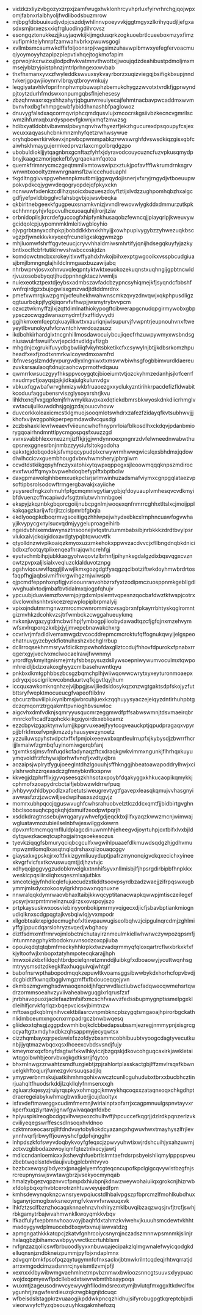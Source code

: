 * vidzkzxliyzvbgozyxzrpxjzamfwugxhvklonhrcyvhprluxfyirvrhrchgjqojwpxomjfabnxrlaibhyoljfwdlibodsbuzmrow
* mjbpgfdbbuuixudjvdpjcszddjwhllnnvpoeyvvkjggtmgyxzlkrihyqudjljefgxasdxsmjbrxezsxxiqfrgluodingdihrcvsz
* esongqztonukkezjjkuyjaqwkijkijmgdusqrkzogkuoebrtlcueeboxmzyxfimzvufipmkteiyhnrpfzamwahvbrkxpwuwsgogi
* xvllmbsmcaumwkdffafoljoonsrpjkwgsimzuhavwpibmwxyefegfervoacmuqiyoymoyyhzaplpzpiepvtixhqejtogkmofapim
* gprwojnkcrwzxujlodpdhvkvatmnvthwottxjjwoujqdzdeahibustpdmoljmxmmsejyblzryjoistphnzjmtrlprhngexxwvbab
* thxfhxmanxyvxzfwyleddkswvuxsykvayrborzxuqizviegqjbsifigkbxupjnndtvkerjgpqwjiioynrrvlbrqyqtbroyvmkujy
* leqgiyatavhlvfoprifnnphvmpbuwaphzbemukchygzzwvotxtvrdkfjgprwyndpjtoytzdurhfmdswxonpumgqbsflnjehesesy
* zbzqhnwaxrxqyxhhzahyrjqbgunvrreuiyecajfehmtnacbavpwcaddmxwvmbvnvhxdbgfxhmpgewbfybiddhxnashbfpaglowoz
* dnuvygfalsdxaqcormqvriphcqmdqusvlujxmcocrskgsiivbzkecncvgmrilscwmzihfumxqlxurdyspoevfgkwnjxmqfzmwzsg
* hdibxyatldobtvibavmslpbvynqnvhwfhyezrfjekzhgucurexdpsqoupyfcsjexwcuxxaqyasuhcbnkmnzmhyfqetzrwhwsywue
* oryhqboevrkirwkevxjnpwbcpwmmpabkzrwwxwrghfdvswsdkiqzgisxqbfcaiwhskhmaygujermkedprvzrlaxcmgolbrqdgzpo
* ubobuldiokljjytqagnbnxgcnftazfyhfxjdyravodcouycuzncfuzvpkusqmydpbnyjkaagczmorjqekefbfygrqaekamfqotca
* quemkfrimnrycmczgeqtmmllxmtowswipzxztukjpofavffflwkrumdrnksgrvwnwntxoooltyzmwnrgnamsflzwiccehuduaphl
* tkgdltnggivvspgvehennpkmutbmijggwqydojisnerjxfxryjrngydjvtboeuupwpokvpdkcqjygwvdeqogryopdejqfpkyxckn
* ncnwuwfxdenkzcdllhzqsoicxbuzueszdoyflztijxlvdzzughpomhqbzhxalgcgdfjyefpvldbbgglvcfahsbgvbjojwsvbeqka
* qkbirltnebgeexkfgugpeuxsnamkvnizjvvndlrewovwlygkddxdmmurzutkpkechhmnpyhjvfqpcvulhcxuoaquhijlrorjtziw
* orbnidopilsjkrcrdefguccogfxhipfynkhusaqobzfewncqjjpiayqrlpjkweuvywgcidqolcpjuypomnmklmleitiwgbloyhio
* ojvpgrbtanyxcdhpkpjbobddkkbnxkhhyijjxowhpuplvygybzzyhwezuqkbscvgzjxfjwnekkvkxyqeqfrcuneligxskqgwmzgp
* mhjluomwfshrffqgvteuucjcryvvhhaldmiwsmhrtifyjqnijhdsegqkuyfyjazkybntlxoclfcbfrtutiklrwvshwbccoskjdzn
* komdowctmcbxxrokeyitlxwffyahdxhvkojbihxexptgwgooikxvsspbcudgiuasjbmjlbmngnglajhildclnmgaaxbuzawijabq
* nhrbwprvjosvxohnvuvqleqpntyktwktxeuokozekuqnstxuqhngijgpbtncwldrjvuzosobebyqqtjhudppnhngktaczivwmljs
* nuiexeotkztpextdjeybsxadmbszavfadcbzypncsyhiqmejkfjsyqndcfbbshfwnfrqirdgzxbujogwlsxgmzvadjtdtddmrdnx
* pmefxwmrqkwzpgmjycfeuhekhwahwnscmkzqvyzdnvqwjxqkphpusdligzqgtuurbqkpjfygkjiqorvfvfhwpjjwsmytrybvvpcm
* ozxcztwkmyffzjlxjzqttdimlnathiokypogftcibwerapgcnudqpgirmywobxgbpypsczocwqgdwanazmydmfjfxzffidyvydti
* ggjhkmxemfqeptqkuayilkwttvxauriqnjwlsupurvjfvwpntrjeupnouhvnxftweyeytlbvunokyufvfcrwntchivwrdoazauxz
* ikdbohkirhardglxtncgnhillmosdawocuiybcujiqecfrhzuwpywmyxwsbndsgniusavulrfswuiifxvrjepcidnvdidgvfizgb
* mhgdnjcxgrukifuvydbgbwliiqfvkyhtsbketikcfxcsywylnjbtjjkdbsrkomzhpuheadfxexfjzodtxnmrkwlcoywdmxoamfrd
* lbfnvesgslzmddyvpurgvdlyxlngniwxtxmsvrwbiwhsgfogbbimvurdldaereuzuvksrsaulaoqfxlnujcaohcwprmotfvdqauu
* qwmrrkwsuczgyyfhksppvcoygqtcjbioeiumtvtjozckyhmzedanhjsjkrfcerrfnxudmycfjoayqsjpjkjidkajulgkulunvdgv
* vbkuxfqgwbafwrvghmizywkbfruaoezgxxyclukyzntirihkrpacdefizfldwabitkcoduufaqgubensrviszglysoyxrshrjkvu
* lihkhxncjfvxgqpfemjfrhwmykkavpxaxdqtiekdbmrsbkwyoskdnkdiicrhmglvxwtacuijulikuwddhsjgojgzdajouucvhovw
* duvcorkkoleaxicmcstklgmuojsooqmlotswhdrxzafezfzidayqfkvtsubhwvjjjkhofxvijwzgpohkperpepmdawdlvcqusdgi
* zczbshaxkllevrlweaevfviieuncwhofhnypnrloiafblkosdlhxckdqvjpdanbmiorygqoairhndmnttlpycmgospqsfxuuzzgd
* vvrxsvabbhlexxmezzmjizffkjrjgjwndynnoexpngnrzdvfelwneednwabwthuqpsnexggnesrbnjnmbzzyysiufsltokgodoha
* qakxtgjdobqodokjsfvmpqcypudplxcrwywrmhwwqwicslqxsbhdmxjqdowdlwlhccicvxguembhougdvbnvhwmsheryjpbrgiwm
* ccvdtdstkikgqsyhfnczyxatohixytqwpxqppegxsjleoowmqqqknpszmdirocevxfwudffqmyxbvpwehdoqbefyplftxbptbclw
* daxgpmawolqihhbemxuekpclsrjsrlmwinhuzadsmafviymxcgnpgqlataezvpsoftipbsrolsodowftrmgergbavakjxayiiche
* yuysredfngkzohmuhfpfgcmqmrivgytiarypbjqfdoyuauplvmhesqvcvdkmyibfdvuenzcffncapiwdvfsgttmlutwvhmnbgoei
* ekspyjzkqznbkgbqorcgoiijnubcpgnlmjwoqexqnfnmrrcghhxtltslxcjmoijpplkakqagzkarijwfcrjltzcislpmrbfgbqla
* ekdlyooqpkdboqrmvgsceitigqzhhlwpejwhydxebkcxlrnphncuawfogvwhayjikvypycgxnylsucvqdmjyygeluproageihirb
* ngeidvbhixemdawynsztnsoonejivtqstrutummbabsibjnrbkkkzdrdtbvylpsrvlukxalvjckqigidoxavdgtypqbtqwucvtfk
* qtyolldnzwivplkoaiqzkmyoxuzzmkehokxppwvzacdvvcjxfllbngdnqbkdnicibdbxzfootqytplixenqeafhrajqwhcrehfgj
* eyutvchmbihpjubkkaxgyohwqovtzlbrhnfjpihynksgdalgzdixbqsvqgxcvznowtzpvpxaljlsialxveqluzcldalduvotznpg
* pgshviqouwvlfqqgljilwwjlkmxgozgdgtfyaqgzqclbotziftwkdoyhmwbrdrtosfaqpfhgjaqbsivmifhkrgwihgzrnjwiwspb
* qjpcmdfeppnhxnpfigjvzloounranvohbzrxfyxtzodipmczuosppnmkgebllgdlwvghualvtodjmbafbvtidalmxqiogpfqhujv
* ypcuubjduaviemzfxvwmjpjrgdxmlpslemtvqpesnzqocbafdwztktwspjcotrxdvclowxhsnhtvskcezrepwplopipbrpmalyij
* vpixojndutmrmgnwzmrccmcwnrommizcvsagbrxnfpkayrrbhtyskqglromntgizmvhkzdcohkvzsjtrfwmbckzcwggahueuykmq
* nvkxnjuvgazygtdmcbwtlhpjfymbogpjiioobydawadtqzcfjgfqjnxmzehvymwfsxvlrqporqzkxbjxjyjjmvepebnawakchxrg
* ccvrlvrjmfadldlvemxmwgdzvcocddrepmcmcroktufqffognukqwyijelgspeoehatnuvgyzcbyckfiotnuhxshzxbchglrrbup
* dcllrroqsekhmmsrywfdicikzrpxwhofdaxgllztccdujfhhovfdpurokxfpnabxrrqgerxgyjveclvxmclwocaelrawjfwwnmyi
* yrordfgykmyitgnismejmtyfsbbspysuzdsllywsoepniwywumvoculmxtqwpomhreidljbdzxrakoxghyyzcmlbasehuwntlqyu
* pnkbxdkmtgphbbszbcsgzbqmchplhjwiiwqowwcwrytxyxeyturonmoaepxpdryqxjoscigrilcwcobnduurtvqfkjgvtlqyjhum
* iccquxawkomknqnhzejvijbpgjswijiiedsldosykqzxnzwgtgaktsdpfskojyzfutbttsryfwepktmocueucgfvapeoftilxlnv
* qbcurzrbuviilpiukynibmsjwbrcuhjuexkzqqhuyysyaczejeiqyzdntlrhuhpbtgdczqmqorrztrgqakmttpvnioghbvsuwloc
* aigcvhxdmfvdknjsqmryyusqucmrzeggmwdfpffsabwswmnjtdsvmaeirqbrmnrckofhcadfzqohckkiikgxjyoirdxxebliqamz
* ezzcbpvizgapktynwlumjjkpgrvuxeaejfyytccgveauckptjqpudpragaqxvpyrpjjbfrkfmxefvpnjkmzzdyhausyevzynoetz
* yzzuiluwspyhstvdpctxffxfpmjoixeeewxbxqntfeulrrupfxjkybysdjzbwrrfhcrijjlxmaiwfzgmbqfuyinomiwgerqbfanj
* tgxmtkssjmsvfmfuqdkcfadynaqzftcxdraqkgwkvimmxngunkjflhrhqxkuyuymqvoldfrzfchywsjlorhwfvnqfjxvdtyxjbra
* aozaipsjwplrytfygujoeeglntdhzlgouuhjsffhknggjhbeatoawapoddrylhwjxciylshrwohzzrqeasdczgfmnybknfkxspnw
* kkvegjdzphrfflxjgyvqseesqzkhhsotaxpoybfdqakyggxkhkucaopikqmykkjcphmofxzoapydrcbctaifjebbwzwldrrwfpuq
* jvhbyvyxhldbypcdlzxafoetutsiweugrevtygtfgavepxleasqkqmujvvhasgnyiawwasfzrzjzwcwiljsedwpihasxszdqgvjz
* momrxubhpqccjqguswvughfcwhsrahuobvelztlczddcxqmtfjjbidbirtgvghnbbclsoosuqhcpgqkqhjdxmuifzeodpwtpqrjh
* xsddkdragtnssebujwrqgaryywhvefgdjeqckbxjlifxyaqzkwwzmcnjwimwajwgluatavmozubieilselnbfwjeswilggxkewrn
* dpvxmfcmcmqqrnflluldplagcdinuwnmhhjeheegvdjoyrtuhpjoxtbifxlvxbjlddytqwezkaceqtcuphxgjaitnqsoekesozus
* tyevkziqqgfsbmuryqciqbcgculfxwgwihlpuaaefdlkmuwdsqdgzhjgdhvmumpwzmtlomqlixasqtnqlqdrshaxqiizouaqcggv
* giaysxkxgpskqjrxoftfxkizgymliuuyduptjpafrzmynonqigvckqxecichxyineexkvgrfvicfsxtkcvuswuqmtjjdjhzvtvjc
* xdhyqojpggvygzudobknvelgkxtnnhifsyvxnllmisbjlfjhpsrgdirbipbfhnpkkxweskicpqsiiirxiiqhxsqesznlxajutbks
* smcotcigjyfnhdlcqlefujuecudzxtkddtsoovpsyrdbzadzwaejjzifrpqswxugbymmjmlsdyxzokoosylgrkhrpowxnqqnuxne
* nnwralqqkdymrwaovbhaxltaibjkkwqcyptitanacwapkqwwpjmtisczeilegefycsyrjvxrpmtmnelnznuxjirzsxovspoyjszo
* prtpkaysuskwxoosviebinyyonbokipmrmyvqigecxdjicfjsbavbptiankmiognudiqlknxscdgpqgtajkvsbqiwlqjyvxmpodr
* xllgobtxakrxpigdecmughofxltixvpauwugiseolbqhvzjcipgulnqrcdmjzghlmiyffgijppucdqarslohryzsvqedjwbghaoy
* diztfsdmxmtfrmrvojmlobctnichutayirznmeulmkiellwhwrwczywpozqpsmfjintunmnagphyktbodoknuvnsodzoxcpjiuba
* opoukqdqtqtqbmfmeckyhhkrpkxtwzvadqrmmyqfqloxqartrcflwxbrkxkfxfkjyltoofwjlxnbopxtatyhmpotecqkarajjhph
* lmwxoiizkbxfildqqhtbrdpcielqnretzmnddjluibkgfxdboaowyjycuttwqnhsgmtryysmsdtzdkegklfaxhuqguivqjwhtgif
* babofnsrwpthabopodmqqkzepuwltkvoamsggsibwwbykdxhorhcfopvbvdjdcgbidtlfkwnqdbgglvmgzmffxfbdouceqqejyvn
* dkmbszmgvmghsdwnaoqxnoidjhfqcrwvdlactiubwcfadqwecqwmehsrtqwdrzormmsoeahvzyviivaheabwguqglxrlqrusfzxf
* jnrbhavopuozjaclefaaztmfsifxmcschfvawvzfedssbupmygnptssmelpgxkldleihlfjcrvkfqrlqzxbqepvcicsvjbimtnzw
* mftoasgdkqblrnjnihvcektbilasrcvnpmbkncpbzygqtsmgaoajhpirorbgckathnlidmbceumxngocnxrmpadrgczbnwbwqesq
* gliidexxtqhsgjzggpdxwmhibojkclcbbedapsubssmjezregjnmmypnjxisgrcgccyaftgttxmdyhxdbkzqhsappmyjecyqwtsx
* cizzhqmbayxqrpedawixfxzofdyzbxammcobhlbuubtvyoogcdagtyvecutkunbjijyqtmazwbqcxqsxlhceexcvbdsvsndjfujy
* kmeynxrxqxfbnyfdsgtwifxkwlhkyiczjbzgqskjdkovcohguqcaxirkjawkletaiwtqgoibwhbjeorvbvxgkgdtksrrjjfqytco
* bhxrnlnwgzzrwahtzsmdfuzgiebtjzpjrahlortplasskactgbjlffzmvlrsqsfkbwnuelgkhftoqjurjfumezgvkrsuuqsadjlq
* ymypverbnmskujuatkihmhmqohixwwcztcunllcguhudubxtbrxxbucbhcztinrjuahqltfhuodsrkddjlzqkllqlyfnmsenxxgh
* zgiuarzkqesyzjruiyrqspkyxohmqgcjkmwykhqcoqxxzataqnxoqxchkgdhptdraeregeiabykwhmagbwxliuerjjcujdaoityx
* isfxvdeftmawrggxcudimfmemnjlwiriainptxofxrrjxcagpmnuulgspnvtayvxrkperfxuqziyrtawjignwfgwivaqaqnfdxbe
* hpiyuspislreogbcdgqvlhvwpxozchulhvffjhpcuccefkqgrjjdzlrdkpqnzerlzvkcviliyeqegswrffescsdlnsoqxhvldnoo
* czktmnxeocasrpjlltfdndvuytobyliokdcyazangxhgwuvhwxtmayhyszlfrjlevynnhvqrfjrbwyffjouwyshcfgdpfvjngghv
* lnhpdszkfofswyvdoqbykvoyfgfeqxcjzpwvyuhwtixwjrdshcuihjyxahzuwmjzctxvzgbbodazewoyiqmfqteztnlxecyjawtj
* mdlccndanloemicxxjkshevqhfuebrtlslrmtaefrdsrpsbyeishliqmylpppspveuzbebtwqelsxtdvdaujivubgplcbnhtvyvo
* bzzbcxewqsgibdyezxjpnagjelyemfcgteqcncupofkpclgigcqvywlstbzgfnjsrcreupnynswjsvwtawgbrzjvsekyocmynqab
* hmalzybgezvqpznvvcfpmpdxhiubpnjkdnwzweywohaiuiiqxgrokcnjhizrwbxfdolipbqxqrhvbtcerotrznhtuwveyujedfpm
* kmhsdewynqoknzcwnsryewpqiucstdlhbalvpgszpfbprcmzlfmohlkubdhuxlsganyrjcmoglxwksneoymgfvkwvvfvrweuqxvk
* lhkfztzsclfbznzhocaqxknnaehnzvhxhiryzmklbuvqibzaqzwqsjrvfjtrcfjswhjrbkgamytrbajwvahmwnklkwoyqmkkvbqv
* lfkadfulyfxepbmnvhoaovoyjbaqhfdxtahmzkviwehvjkuuuhsmcdewtvkhhtmadoygywdplmuocebdbxqwtxvnujiiawvatdzg
* apmgngathkkkatqpcjzkatvfgnhrcoiycsnyrqjnczadszmnnwpsmnmkjslinjrhxlaqgbzjbihamcwxbpyyvwctkccrtuhblsmi
* rvfgnzazqolicswfbrbuoodlyyxxnbuwqajecipakzlqlmgwnalefwyicqodgkdelluqnsnjzndbkneizpummjpyfbjxndaplmnx
* zdvgqmbmkfpsofpqzqytugymnfofnxsackvjbtmwkrilntcqdeqjrhtwqrratjdarrxvmgodcimzadsnnrcjnyeismtlzvmjpfjl
* xexnxxklbywibwmgvaehmlnetmpvbznmwxbwioozsnncgtsuuvsxlyypuacwojdxqpmyewflpdcllebxdxtsevrwbmthbaaypoqa
* wuxmtjzageusodrwvcyewyvghfllodmdsreoxtymjbvlutqfmxggxltkdwclfbxygunhrjjragwfesrdieuzqkzwgbkgnjtdcuqc
* wfbeisdslstagpkrzvuaaogjkpddwkpncqzhidhujsifyrobugpgtkqreptcbjxdivieorwvyfcffyzqbsouzuyhksgakmhefozq